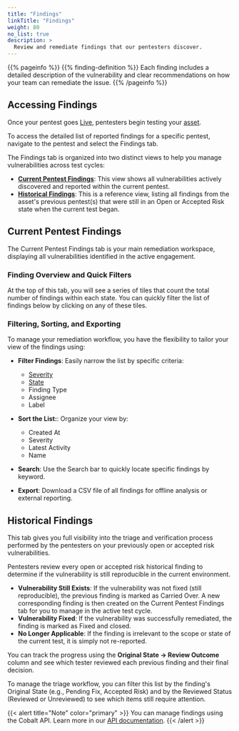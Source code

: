 ```yaml
---
title: "Findings"
linkTitle: "Findings"
weight: 80
no_list: true
description: >
  Review and remediate findings that our pentesters discover.
---
```


{{% pageinfo %}}
{{% finding-definition %}} Each finding includes a detailed description of the vulnerability and clear recommendations on how your team can remediate the issue.
{{% /pageinfo %}}

## Accessing Findings
Once your pentest goes [Live](/platform-deep-dive/pentests/pentest-process/pentest-states/), pentesters begin testing your [asset](/platform-deep-dive/assets/). 

To access the detailed list of reported findings for a specific pentest, navigate to the pentest and select the Findings tab.

The Findings tab is organized into two distinct views to help you manage vulnerabilities across test cycles:

- **[Current Pentest Findings](#current-pentest-findings)**: This view shows all vulnerabilities actively discovered and reported within the current pentest.
- **[Historical Findings](#historical-findings)**: This is a reference view, listing all findings from the asset's previous pentest(s) that were still in an Open or Accepted Risk state when the current test began.

## Current Pentest Findings

The Current Pentest Findings tab is your main remediation workspace, displaying all vulnerabilities identified in the active engagement.

### Finding Overview and Quick Filters

At the top of this tab, you will see a series of tiles that count the total number of findings within each state. You can quickly filter the list of findings below by clicking on any of these tiles.

### Filtering, Sorting, and Exporting

To manage your remediation workflow, you have the flexibility to tailor your view of the findings using: 

- **Filter Findings**: Easily narrow the list by specific criteria: 
  - [Severity](/platform-deep-dive/pentests/findings/severity-levels/)
  - [State](/platform-deep-dive/pentests/findings/finding-states/)
  - Finding Type
  - Assignee
  - Label

- **Sort the List:**: Organize your view by: 
  - Created At
  - Severity
  - Latest Activity
  - Name
 
- **Search**: Use the Search bar to quickly locate specific findings by keyword.

- **Export**: Download a CSV file of all findings for offline analysis or external reporting.


## Historical Findings

This tab gives you full visibility into the triage and verification process performed by the pentesters on your previously open or accepted risk vulnerabilities. 

Pentesters review every open or accepted risk historical finding to determine if the vulnerability is still reproducible in the current environment.
- **Vulnerability Still Exists**: If the vulnerability was not fixed (still reproducible), the previous finding is marked as Carried Over. A new corresponding finding is then created on the Current Pentest Findings tab for you to manage in the active test cycle.
- **Vulnerability Fixed**: If the vulnerability was successfully remediated, the finding is marked as Fixed and closed.
- **No Longer Applicable**: If the finding is irrelevant to the scope or state of the current test, it is simply not re-reported.

You can track the progress using the **Original State → Review Outcome** column and see which tester reviewed each previous finding and their final decision. 

To manage the triage workflow, you can filter this list by the finding's Original State (e.g., Pending Fix, Accepted Risk) and by the Reviewed Status (Reviewed or Unreviewed) to see which items still require attention.

{{< alert title="Note" color="primary" >}}
You can manage findings using the Cobalt API. Learn more in our [API documentation](/cobalt-api/documentation/v2/#findings).
{{< /alert >}}
